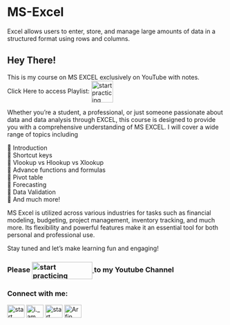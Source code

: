 # MS-Excel
Excel allows users to enter, store, and manage large amounts of data in a structured format using rows and columns.

## Hey There!

This is my course on MS EXCEL exclusively on YouTube with notes.<br /> 
Click Here to access Playlist: <a href="https://www.youtube.com/playlist?list=PL23dd-8zssJCSxJZ0OIHbFB95J5OWHr1P"> <img align="center" src="https://cdn.icon-icons.com/icons2/584/PNG/512/play_youtube_video_media_playlist_vid_icon-icons.com_55213.png" alt="start practicing"  height="50" width="50" /> </a>

Whether you’re a student, a professional, or just someone passionate about data and data analysis through EXCEL, this course is designed to provide you with a comprehensive understanding of MS EXCEL. I will cover a wide range of topics including

🔹 Introduction<br /> 
🔹 Shortcut keys<br /> 
🔹 Vlookup vs Hlookup vs Xlookup<br /> 
🔹 Advance functions and formulas<br /> 
🔹 Pivot table<br /> 
🔹 Forecasting<br /> 
🔹 Data Validation<br /> 
🔹 And much more!

MS Excel is utilized across various industries for tasks such as financial modeling, budgeting, project management, inventory tracking, and much more. Its flexibility and powerful features make it an essential tool for both personal and professional use.

Stay tuned and let’s make learning fun and engaging! 



### Please <a href="https://www.youtube.com/@StartPracticing"> <img align="center" src="https://www.freeiconspng.com/uploads/youtube-subscribe-button-classic-png-2.png" alt="start practicing"  height="40" width="140" /> </a> to my Youtube Channel



<h3 align="left">Connect with me:</h3>
<p align="left">
<a href="https://twitter.com/@StartPracticing" target="blank"><img align="center" src="https://raw.githubusercontent.com/rahuldkjain/github-profile-readme-generator/master/src/images/icons/Social/twitter.svg" alt="start practicing" height="30" width="40" /></a>
<a href="https://instagram.com/i._am._arfin" target="blank"><img align="center" src="https://raw.githubusercontent.com/rahuldkjain/github-profile-readme-generator/master/src/images/icons/Social/instagram.svg" alt="i._am._arfin" height="30" width="40" /></a>
<a href="https://www.youtube.com/c/start practicing" target="blank"><img align="center" src="https://raw.githubusercontent.com/rahuldkjain/github-profile-readme-generator/master/src/images/icons/Social/youtube.svg" alt="start practicing" height="30" width="40" /></a>
<a href="https://www.linkedin.com/in/arfin-parween/" target="blank"><img align="center" src="https://i.stack.imgur.com/gVE0j.png" alt="Arfin Parween" height="30" width="40" /></a>

